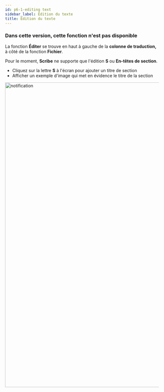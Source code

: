 ```yaml
---
id: p6-1-editing text
sidebar_label: Édition du texte
title: Édition du texte
---
```


<h3> Dans cette version, cette fonction n'est pas disponible </h3>

La fonction **Éditer** se trouve en haut à gauche de la **colonne de traduction,** à côté de la fonction **Fichier**.

Pour le moment, **Scribe** ne supporte que l'édition **S** ou **En-têtes de section**.

-   Cliquez sur la lettre **S** à l'écran pour ajouter un titre de section
-   Afficher un exemple d'image qui met en évidence le titre de la section

<img src="/assets/edit.png"  width="1000px" alt="notification"/>
